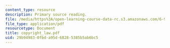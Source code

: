 ```yaml
---
content_type: resource
description: Primary source reading.
file: /media/https%3A/open-learning-course-data-rc.s3.amazonaws.com/6-912-introduction-to-copyright-law-january-iap-2006/29b949830fbda95d68285385b5ab6bc5_copyright_law.pdf
file_type: application/pdf
resourcetype: Document
title: copyright_law.pdf
uid: 29b94983-0fbd-a95d-6828-5385b5ab6bc5
---
```

